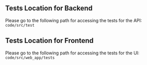 ## Tests Location for Backend
Please go to the following path for accessing the tests for the API:
`code/src/test`

## Tests Location for Frontend
Please go to the following path for accessing the tests for the UI:
`code/src/web_app/tests`